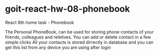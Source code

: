 # goit-react-hw-08-phonebook
React 8th home task - Phonebook

The Personal PhoneBook, can be used for storing phone contacts of your friends, colleagues and reletives.
You can add or delete contact in a few simple clicks
All your contacts is stored dirrectly in database and you can get this list from any device you are using after login
